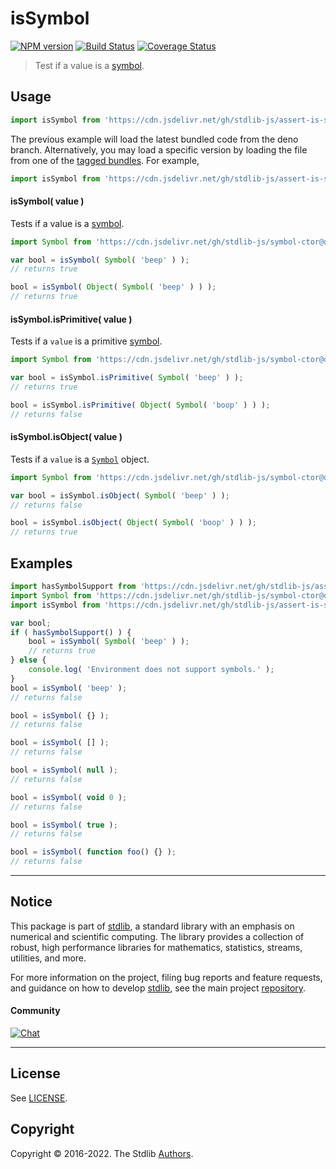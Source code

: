 <!--

@license Apache-2.0

Copyright (c) 2018 The Stdlib Authors.

Licensed under the Apache License, Version 2.0 (the "License");
you may not use this file except in compliance with the License.
You may obtain a copy of the License at

   http://www.apache.org/licenses/LICENSE-2.0

Unless required by applicable law or agreed to in writing, software
distributed under the License is distributed on an "AS IS" BASIS,
WITHOUT WARRANTIES OR CONDITIONS OF ANY KIND, either express or implied.
See the License for the specific language governing permissions and
limitations under the License.

-->

# isSymbol

[![NPM version][npm-image]][npm-url] [![Build Status][test-image]][test-url] [![Coverage Status][coverage-image]][coverage-url] <!-- [![dependencies][dependencies-image]][dependencies-url] -->

> Test if a value is a [symbol][mdn-symbol].



<section class="usage">

## Usage

```javascript
import isSymbol from 'https://cdn.jsdelivr.net/gh/stdlib-js/assert-is-symbol@deno/mod.js';
```
The previous example will load the latest bundled code from the deno branch. Alternatively, you may load a specific version by loading the file from one of the [tagged bundles](https://github.com/stdlib-js/assert-is-symbol/tags). For example,

```javascript
import isSymbol from 'https://cdn.jsdelivr.net/gh/stdlib-js/assert-is-symbol@v0.0.9-deno/mod.js';
```

#### isSymbol( value )

Tests if a value is a [symbol][mdn-symbol].

```javascript
import Symbol from 'https://cdn.jsdelivr.net/gh/stdlib-js/symbol-ctor@deno/mod.js';

var bool = isSymbol( Symbol( 'beep' ) );
// returns true

bool = isSymbol( Object( Symbol( 'beep' ) ) );
// returns true
```

#### isSymbol.isPrimitive( value )

Tests if a `value` is a primitive [symbol][mdn-symbol].

```javascript
import Symbol from 'https://cdn.jsdelivr.net/gh/stdlib-js/symbol-ctor@deno/mod.js';

var bool = isSymbol.isPrimitive( Symbol( 'beep' ) );
// returns true

bool = isSymbol.isPrimitive( Object( Symbol( 'boop' ) ) );
// returns false
```

#### isSymbol.isObject( value )

Tests if a `value` is a [`Symbol`][mdn-symbol] object.

```javascript
import Symbol from 'https://cdn.jsdelivr.net/gh/stdlib-js/symbol-ctor@deno/mod.js';

var bool = isSymbol.isObject( Symbol( 'beep' ) );
// returns false

bool = isSymbol.isObject( Object( Symbol( 'boop' ) ) );
// returns true
```

</section>

<!-- /.usage -->

<section class="examples">

## Examples

<!-- eslint-disable no-restricted-syntax, no-empty-function -->

<!-- eslint no-undef: "error" -->

```javascript
import hasSymbolSupport from 'https://cdn.jsdelivr.net/gh/stdlib-js/assert-has-symbol-support@deno/mod.js';
import Symbol from 'https://cdn.jsdelivr.net/gh/stdlib-js/symbol-ctor@deno/mod.js';
import isSymbol from 'https://cdn.jsdelivr.net/gh/stdlib-js/assert-is-symbol@deno/mod.js';

var bool;
if ( hasSymbolSupport() ) {
    bool = isSymbol( Symbol( 'beep' ) );
    // returns true
} else {
    console.log( 'Environment does not support symbols.' );
}
bool = isSymbol( 'beep' );
// returns false

bool = isSymbol( {} );
// returns false

bool = isSymbol( [] );
// returns false

bool = isSymbol( null );
// returns false

bool = isSymbol( void 0 );
// returns false

bool = isSymbol( true );
// returns false

bool = isSymbol( function foo() {} );
// returns false
```

</section>

<!-- /.examples -->

<!-- Section for related `stdlib` packages. Do not manually edit this section, as it is automatically populated. -->

<section class="related">

</section>

<!-- /.related -->

<!-- Section for all links. Make sure to keep an empty line after the `section` element and another before the `/section` close. -->


<section class="main-repo" >

* * *

## Notice

This package is part of [stdlib][stdlib], a standard library with an emphasis on numerical and scientific computing. The library provides a collection of robust, high performance libraries for mathematics, statistics, streams, utilities, and more.

For more information on the project, filing bug reports and feature requests, and guidance on how to develop [stdlib][stdlib], see the main project [repository][stdlib].

#### Community

[![Chat][chat-image]][chat-url]

---

## License

See [LICENSE][stdlib-license].


## Copyright

Copyright &copy; 2016-2022. The Stdlib [Authors][stdlib-authors].

</section>

<!-- /.stdlib -->

<!-- Section for all links. Make sure to keep an empty line after the `section` element and another before the `/section` close. -->

<section class="links">

[npm-image]: http://img.shields.io/npm/v/@stdlib/assert-is-symbol.svg
[npm-url]: https://npmjs.org/package/@stdlib/assert-is-symbol

[test-image]: https://github.com/stdlib-js/assert-is-symbol/actions/workflows/test.yml/badge.svg?branch=v0.0.9
[test-url]: https://github.com/stdlib-js/assert-is-symbol/actions/workflows/test.yml?query=branch:v0.0.9

[coverage-image]: https://img.shields.io/codecov/c/github/stdlib-js/assert-is-symbol/main.svg
[coverage-url]: https://codecov.io/github/stdlib-js/assert-is-symbol?branch=main

<!--

[dependencies-image]: https://img.shields.io/david/stdlib-js/assert-is-symbol.svg
[dependencies-url]: https://david-dm.org/stdlib-js/assert-is-symbol/main

-->

[chat-image]: https://img.shields.io/gitter/room/stdlib-js/stdlib.svg
[chat-url]: https://gitter.im/stdlib-js/stdlib/

[stdlib]: https://github.com/stdlib-js/stdlib

[stdlib-authors]: https://github.com/stdlib-js/stdlib/graphs/contributors

[umd]: https://github.com/umdjs/umd
[es-module]: https://developer.mozilla.org/en-US/docs/Web/JavaScript/Guide/Modules

[deno-url]: https://github.com/stdlib-js/assert-is-symbol/tree/deno
[umd-url]: https://github.com/stdlib-js/assert-is-symbol/tree/umd
[esm-url]: https://github.com/stdlib-js/assert-is-symbol/tree/esm
[branches-url]: https://github.com/stdlib-js/assert-is-symbol/blob/main/branches.md

[stdlib-license]: https://raw.githubusercontent.com/stdlib-js/assert-is-symbol/main/LICENSE

[mdn-symbol]: https://developer.mozilla.org/en-US/docs/Web/JavaScript/Reference/Global_Objects/Symbol

</section>

<!-- /.links -->

